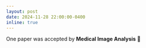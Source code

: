 ```yaml
---
layout: post
date: 2024-11-28 22:00:00-0400
inline: true
---
```


One paper was accepted by **Medical Image Analysis** :tada:
